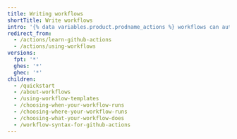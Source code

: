 ```yaml
---
title: Writing workflows
shortTitle: Write workflows
intro: '{% data variables.product.prodname_actions %} workflows can automate tasks throughout the software development lifecycle.'
redirect_from:
  - /actions/learn-github-actions
  - /actions/using-workflows
versions:
  fpt: '*'
  ghes: '*'
  ghec: '*'
children:
  - /quickstart
  - /about-workflows
  - /using-workflow-templates
  - /choosing-when-your-workflow-runs
  - /choosing-where-your-workflow-runs
  - /choosing-what-your-workflow-does
  - /workflow-syntax-for-github-actions
---
```


